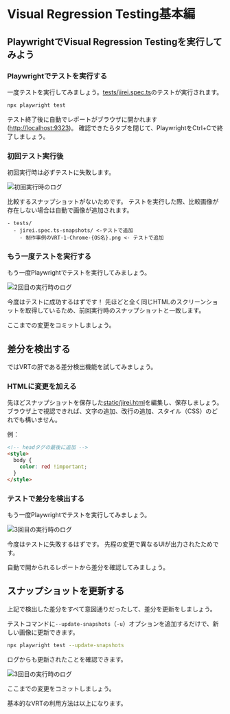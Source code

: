 # Visual Regression Testing基本編

## PlaywrightでVisual Regression Testingを実行してみよう

### Playwrightでテストを実行する

一度テストを実行してみましょう。[tests/jirei.spec.ts](../tests/jirei.spec.ts)のテストが実行されます。

```bash
npx playwright test
```

テスト終了後に自動でレポートがブラウザに開かれます(<http://localhost:9323>)。
確認できたらタブを閉じて、PlaywrightをCtrl+Cで終了しましょう。

### 初回テスト実行後

初回実行時は必ずテストに失敗します。

![初回実行時のログ](./images/first-execute.png)

比較するスナップショットがないためです。
テストを実行した際、比較画像が存在しない場合は自動で画像が追加されます。

```text
- tests/
  - jirei.spec.ts-snapshots/ <-テストで追加
    - 制作事例のVRT-1-Chrome-{OS名}.png <- テストで追加
```

### もう一度テストを実行する

もう一度Playwrightでテストを実行してみましょう。

![2回目の実行時のログ](./images/second-execute.png)

今度はテストに成功するはずです！
先ほどと全く同じHTMLのスクリーンショットを取得しているため、前回実行時のスナップショットと一致します。

ここまでの変更をコミットしましょう。

## 差分を検出する

ではVRTの肝である差分検出機能を試してみましょう。

### HTMLに変更を加える

先ほどスナップショットを保存した[static/jirei.html](../static/jirei.html)を編集し、保存しましょう。
ブラウザ上で視認できれば、文字の追加、改行の追加、スタイル（CSS）のどれでも構いません。

例：

```html
<!-- headタグの最後に追加 -->
<style>
  body {
    color: red !important;
  }
</style>
```

</details>

### テストで差分を検出する

もう一度Playwrightでテストを実行してみましょう。

![3回目の実行時のログ](./images/third-execute.png)

今度はテストに失敗するはずです。
先程の変更で異なるUIが出力されたためです。

自動で開かられるレポートから差分を確認してみましょう。

## スナップショットを更新する

上記で検出した差分をすべて意図通りだったして、差分を更新をしましょう。

テストコマンドに`--update-snapshots`（`-u`）オプションを追加するだけで、新しい画像に更新できます。

```bash
npx playwright test --update-snapshots
```

ログからも更新されたことを確認できます。

![3回目の実行時のログ](./images/forth-execute.png)

ここまでの変更をコミットしましょう。

基本的なVRTの利用方法は以上になります。
